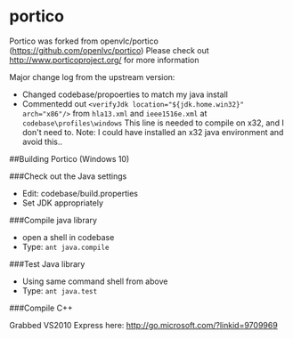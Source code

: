 # portico
Portico was forked from openvlc/portico (https://github.com/openlvc/portico)
Please check out http://www.porticoproject.org/ for more information

Major change log from the upstream version:

- Changed codebase/propoerties to match my java install
- Commentedd out   `<verifyJdk location="${jdk.home.win32}" arch="x86"/>` from `hla13.xml` and `ieee1516e.xml` at `codebase\profiles\windows`  This line is needed to compile on x32, and I don't need to.  Note:  I could have installed an x32 java environment and avoid this..

##Building Portico (Windows 10)

###Check out the Java settings
- Edit:  codebase/build.properties
- Set JDK appropriately

###Compile java library
- open a shell in codebase
- Type: `ant java.compile`

###Test Java library
- Using same command shell from above
- Type: `ant java.test`

###Compile C++

Grabbed VS2010 Express here: http://go.microsoft.com/?linkid=9709969

